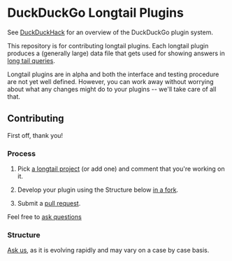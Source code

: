 DuckDuckGo Longtail Plugins
=================================

See [DuckDuckHack](http://duckduckhack.com/) for an overview of the DuckDuckGo plugin system.

This repository is for contributing longtail plugins. Each longtail plugin produces a (generally large) data file that gets used for showing answers in [long tail queries](https://duckduckgo.com/?q=i'm+a+walking+contradiction+lyrics).

Longtail plugins are in alpha and both the interface and testing procedure are not yet well defined. However, you can work away without worrying about what any changes might do to your plugins -- we'll take care of all that.


Contributing
------------

First off, thank you!


### Process

1) Pick [a longtail project](https://duckduckgo.uservoice.com/forums/5168-plugins/category/41840-longtail) (or add one) and comment that you're working on it.

2) Develop your plugin using the Structure below [in a fork](http://help.github.com/fork-a-repo/).

3) Submit a [pull request](http://help.github.com/send-pull-requests/).

Feel free to [ask questions](http://duckduckhack.com/#faq!)


### Structure

[Ask us](http://duckduckhack.com/#faq), as it is evolving rapidly and may vary on a case by case basis.

